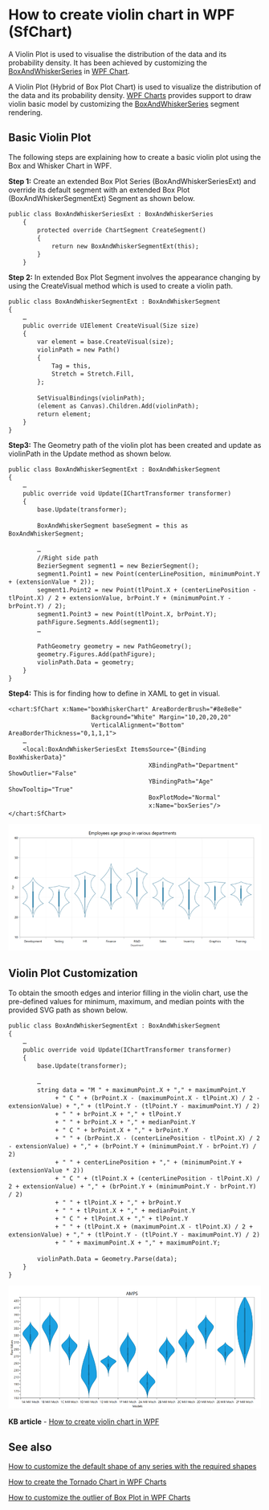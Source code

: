 # How to create violin chart in WPF (SfChart)

A Violin Plot is used to visualise the distribution of the data and its probability density. It has been achieved by customizing the [BoxAndWhiskerSeries](https://help.syncfusion.com/wpf/charts/seriestypes/other#box-and-whisker) in [WPF Chart](https://help.syncfusion.com/wpf/charts/overview). 


A Violin Plot (Hybrid of Box Plot Chart) is used to visualize the distribution of the data and its probability density. [WPF Charts](https://help.syncfusion.com/wpf/charts/overview) provides support to draw violin basic model by customizing the [BoxAndWhiskerSeries](https://help.syncfusion.com/wpf/charts/seriestypes/other#box-and-whisker) segment rendering.

## Basic Violin Plot
The following steps are explaining how to create a basic violin plot using the Box and Whisker Chart in WPF.

**Step 1:**  Create an extended Box Plot Series (BoxAndWhiskerSeriesExt) and override its default segment with an extended Box Plot (BoxAndWhiskerSegmentExt) Segment as shown below.

```
public class BoxAndWhiskerSeriesExt : BoxAndWhiskerSeries
    {
        protected override ChartSegment CreateSegment()
        {
            return new BoxAndWhiskerSegmentExt(this);
        }
    }
```

**Step 2:**  In extended Box Plot Segment involves the appearance changing by using the CreateVisual method which is used to create a violin path.
```
public class BoxAndWhiskerSegmentExt : BoxAndWhiskerSegment
{
    …
    public override UIElement CreateVisual(Size size)
    {
        var element = base.CreateVisual(size);
        violinPath = new Path()
        {
            Tag = this,
            Stretch = Stretch.Fill,
        };

        SetVisualBindings(violinPath);
        (element as Canvas).Children.Add(violinPath);
        return element;
    }
}
```

**Step3:** The Geometry path of the violin plot has been created and update as violinPath in the Update method as shown below.
```
public class BoxAndWhiskerSegmentExt : BoxAndWhiskerSegment
{
    …
    public override void Update(IChartTransformer transformer)
    {
        base.Update(transformer);

        BoxAndWhiskerSegment baseSegment = this as BoxAndWhiskerSegment;
        
        …
        //Right side path
        BezierSegment segment1 = new BezierSegment();
        segment1.Point1 = new Point(centerLinePosition, minimumPoint.Y + (extensionValue * 2));
        segment1.Point2 = new Point(tlPoint.X + (centerLinePosition - tlPoint.X) / 2 + extensionValue, brPoint.Y + (minimumPoint.Y - brPoint.Y) / 2);
        segment1.Point3 = new Point(tlPoint.X, brPoint.Y);
        pathFigure.Segments.Add(segment1);
        …

        PathGeometry geometry = new PathGeometry();
        geometry.Figures.Add(pathFigure);
        violinPath.Data = geometry;
    }
}
```

**Step4:** This is for finding how to define in XAML to get in visual.
```
<chart:SfChart x:Name="boxWhiskerChart" AreaBorderBrush="#8e8e8e" 
                       Background="White" Margin="10,20,20,20" 
                       VerticalAlignment="Bottom" AreaBorderThickness="0,1,1,1">
	…
    <local:BoxAndWhiskerSeriesExt ItemsSource="{Binding BoxWhiskerData}"  
                                       XBindingPath="Department"   ShowOutlier="False"
                                       YBindingPath="Age" ShowTooltip="True"
                                       BoxPlotMode="Normal"
                                       x:Name="boxSeries"/>
</chart:SfChart>
```

![Violin Chart WPF](https://github.com/SyncfusionExamples/How-to-create-violin-chart-in-WPF/blob/main/Violin-Chart.png)

## Violin Plot Customization
To obtain the smooth edges and interior filling in the violin chart, use the pre-defined values for minimum, maximum, and median points with the provided SVG path as shown below.

```
public class BoxAndWhiskerSegmentExt : BoxAndWhiskerSegment
{
    …
    public override void Update(IChartTransformer transformer)
    {
        base.Update(transformer);

        …
        string data = "M " + maximumPoint.X + "," + maximumPoint.Y
             + " C " + (brPoint.X - (maximumPoint.X - tlPoint.X) / 2 - extensionValue) + "," + (tlPoint.Y - (tlPoint.Y - maximumPoint.Y) / 2)
             + " " + brPoint.X + "," + tlPoint.Y
             + " " + brPoint.X + "," + medianPoint.Y
             + " C " + brPoint.X + "," + brPoint.Y
             + " " + (brPoint.X - (centerLinePosition - tlPoint.X) / 2 - extensionValue) + "," + (brPoint.Y + (minimumPoint.Y - brPoint.Y) / 2)
             + " " + centerLinePosition + "," + (minimumPoint.Y + (extensionValue * 2))
             + " C " + (tlPoint.X + (centerLinePosition - tlPoint.X) / 2 + extensionValue) + "," + (brPoint.Y + (minimumPoint.Y - brPoint.Y) / 2)
             + " " + tlPoint.X + "," + brPoint.Y
             + " " + tlPoint.X + "," + medianPoint.Y
             + " C " + tlPoint.X + "," + tlPoint.Y
             + " " + (tlPoint.X + (maximumPoint.X - tlPoint.X) / 2 + extensionValue) + "," + (tlPoint.Y - (tlPoint.Y - maximumPoint.Y) / 2)
             + " " + maximumPoint.X + "," + maximumPoint.Y;

        violinPath.Data = Geometry.Parse(data);
    }
}

```

![Customized Violin Chart WPF](https://github.com/SyncfusionExamples/How-to-create-violin-chart-in-WPF/blob/main/Violin-Chart-Customization.png)


**KB article** - [How to create violin chart in WPF](https://www.syncfusion.com/kb/12489/how-to-create-violin-chart-in-wpf)

## See also

[How to customize the default shape of any series with the required shapes](https://www.syncfusion.com/kb/3853/how-to-customize-the-default-shape-of-any-series-with-the-required-shapes?)

[How to create the Tornado Chart in WPF Charts](https://www.syncfusion.com/kb/11657/how-to-create-the-tornado-chart-in-wpf-charts?)

[How to customize the outlier of Box Plot in WPF Charts](https://help.syncfusion.com/wpf/charts/seriestypes/other#outlier)
